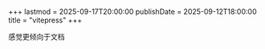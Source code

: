 +++
lastmod = 2025-09-17T20:00:00
publishDate = 2025-09-12T18:00:00
title = "vitepress"
+++

感觉更倾向于文档